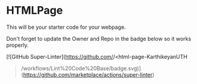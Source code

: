 # HTMLPage

This will be your starter code for your webpage.

Don't forget to update the Owner and Repo in the badge below so it works properly.

[![GitHub Super-Linter](https://github.com/<SHH-ICS>/<html-page-KarthikeyanUTH
>/workflows/Lint%20Code%20Base/badge.svg)](https://github.com/marketplace/actions/super-linter)
